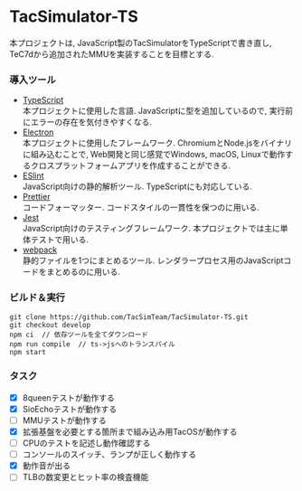 # TacSimulator-TS

本プロジェクトは, JavaScript製のTacSimulatorをTypeScriptで書き直し, TeC7dから追加されたMMUを実装することを目標とする.

### 導入ツール
- [TypeScript](https://www.typescriptlang.org/)  
  本プロジェクトに使用した言語. JavaScriptに型を追加しているので, 実行前にエラーの存在を気付きやすくなる.
- [Electron](https://www.electronjs.org/)  
  本プロジェクトに使用したフレームワーク. ChromiumとNode.jsをバイナリに組み込むことで, Web開発と同じ感覚でWindows, macOS, Linuxで動作するクロスプラットフォームアプリを作成することができる.  
- [ESlint](https://eslint.org/)  
  JavaScript向けの静的解析ツール. TypeScriptにも対応している.  
- [Prettier](https://prettier.io/)  
  コードフォーマッター. コードスタイルの一貫性を保つのに用いる.  
- [Jest](https://jestjs.io/ja/)  
  JavaScript向けのテスティングフレームワーク. 本プロジェクトでは主に単体テストで用いる.  
- [webpack](https://webpack.js.org/)  
  静的ファイルを1つにまとめるツール. レンダラープロセス用のJavaScriptコードをまとめるのに用いる.

### ビルド＆実行
```shell
git clone https://github.com/TacSimTeam/TacSimulator-TS.git
git checkout develop
npm ci  // 依存ツールを全てダウンロード
npm run compile  // ts->jsへのトランスパイル
npm start
```

### タスク
- [x] 8queenテストが動作する
- [x] SioEchoテストが動作する
- [ ] MMUテストが動作する
- [x] 拡張基盤を必要とする箇所まで組み込み用TacOSが動作する
- [ ] CPUのテストを記述し動作確認する
- [ ] コンソールのスイッチ、ランプが正しく動作する
- [x] 動作音が出る
- [ ] TLBの数変更とヒット率の検査機能
